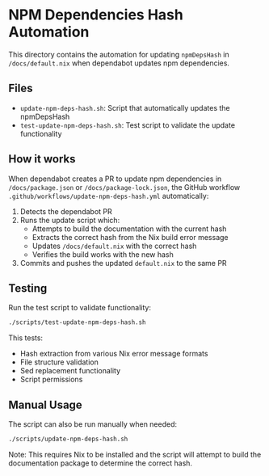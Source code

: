 <!--
SPDX-FileCopyrightText: 2025 TII (SSRC) and the Ghaf contributors
SPDX-License-Identifier: CC-BY-SA-4.0
-->

# NPM Dependencies Hash Automation

This directory contains the automation for updating `npmDepsHash` in `/docs/default.nix` when dependabot updates npm dependencies.

## Files

- `update-npm-deps-hash.sh`: Script that automatically updates the npmDepsHash
- `test-update-npm-deps-hash.sh`: Test script to validate the update functionality

## How it works

When dependabot creates a PR to update npm dependencies in `/docs/package.json` or `/docs/package-lock.json`, the GitHub workflow `.github/workflows/update-npm-deps-hash.yml` automatically:

1. Detects the dependabot PR
2. Runs the update script which:
   - Attempts to build the documentation with the current hash
   - Extracts the correct hash from the Nix build error message
   - Updates `/docs/default.nix` with the correct hash
   - Verifies the build works with the new hash
3. Commits and pushes the updated `default.nix` to the same PR

## Testing

Run the test script to validate functionality:

```bash
./scripts/test-update-npm-deps-hash.sh
```

This tests:

- Hash extraction from various Nix error message formats
- File structure validation
- Sed replacement functionality
- Script permissions

## Manual Usage

The script can also be run manually when needed:

```bash
./scripts/update-npm-deps-hash.sh
```

Note: This requires Nix to be installed and the script will attempt to build the documentation package to determine the correct hash.
